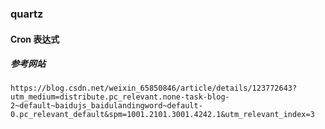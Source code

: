 ### quartz
#### Cron 表达式
  ##### 参考网站
    https://blog.csdn.net/weixin_65850846/article/details/123772643?utm_medium=distribute.pc_relevant.none-task-blog-2~default~baidujs_baidulandingword~default-0.pc_relevant_default&spm=1001.2101.3001.4242.1&utm_relevant_index=3